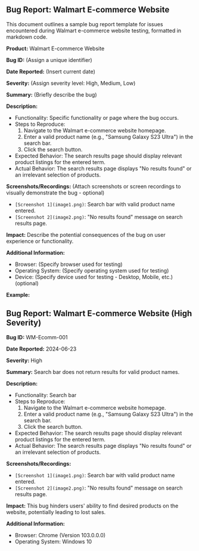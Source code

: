 ## Bug Report: Walmart E-commerce Website

This document outlines a sample bug report template for issues encountered during Walmart e-commerce website testing, formatted in markdown code.

**Product:** Walmart E-commerce Website

**Bug ID:** (Assign a unique identifier)

**Date Reported:** (Insert current date)

**Severity:** (Assign severity level: High, Medium, Low)

**Summary:** (Briefly describe the bug)

**Description:**

* Functionality: Specific functionality or page where the bug occurs.
* Steps to Reproduce:
    1. Navigate to the Walmart e-commerce website homepage.
    2. Enter a valid product name (e.g., "Samsung Galaxy S23 Ultra") in the search bar.
    3. Click the search button.
* Expected Behavior: The search results page should display relevant product listings for the entered term.
* Actual Behavior: The search results page displays "No results found" or an irrelevant selection of products.

**Screenshots/Recordings:** (Attach screenshots or screen recordings to visually demonstrate the bug  - optional)

* `[Screenshot 1](image1.png)`: Search bar with valid product name entered.
* `[Screenshot 2](image2.png)`: "No results found" message on search results page.

**Impact:**
Describe the potential consequences of the bug on user experience or functionality. 

**Additional Information:**

* Browser: (Specify browser used for testing)
* Operating System: (Specify operating system used for testing)
* Device: (Specify device used for testing - Desktop, Mobile, etc.) (optional)


**Example:**

## Bug Report: Walmart E-commerce Website (High Severity)

**Bug ID:** WM-Ecomm-001

**Date Reported:** 2024-06-23

**Severity:** High

**Summary:** Search bar does not return results for valid product names.

**Description:**

* Functionality: Search bar
* Steps to Reproduce:
    1. Navigate to the Walmart e-commerce website homepage.
    2. Enter a valid product name (e.g., "Samsung Galaxy S23 Ultra") in the search bar.
    3. Click the search button.
* Expected Behavior: The search results page should display relevant product listings for the entered term.
* Actual Behavior: The search results page displays "No results found" or an irrelevant selection of products.

**Screenshots/Recordings:**

* `[Screenshot 1](image1.png)`: Search bar with valid product name entered.
* `[Screenshot 2](image2.png)`: "No results found" message on search results page.

**Impact:** This bug hinders users' ability to find desired products on the website, potentially leading to lost sales. 

**Additional Information:**

* Browser: Chrome (Version 103.0.0.0)
* Operating System: Windows 10
